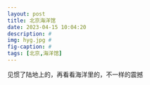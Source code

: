 ```yaml
---
layout: post
title: 北京海洋馆
date: 2023-04-15 10:04:20
description: #
img: hyg.jpg #
fig-caption: #
tags: [北京,海洋馆]
---
```

见惯了陆地上的，再看看海洋里的，不一样的震撼
